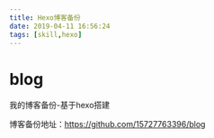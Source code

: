```yaml
---
title: Hexo博客备份
date: 2019-04-11 16:56:24
tags: [skill,hexo]
---
```


# blog
我的博客备份-基于hexo搭建

博客备份地址：https://github.com/15727763396/blog
